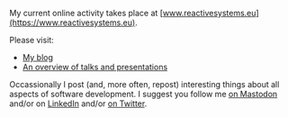 
My current online activity takes place at [www.reactivesystems.eu](https://www.reactivesystems.eu).

Please visit:

* [My blog](https://www.reactivesystems.eu/)
* [An overview of talks and presentations](https://www.reactivesystems.eu/about/index.html)

Occassionally I post (and, more often, repost) interesting things about all aspects of software development. I suggest you follow me [on Mastodon](https://mastodon.social/@lutzhuehnken) and/or on [LinkedIn](https://www.linkedin.com/in/lutzh) and/or [on Twitter](https://twitter.com/lutzhuehnken).

